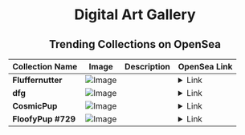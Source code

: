 <div align="center">

# Digital Art Gallery

## Trending Collections on OpenSea

| Collection Name                       | Image                                                                                     | Description                       | OpenSea Link                                                                                          |
|---------------------------------------|-------------------------------------------------------------------------------------------|-----------------------------------|--------------------------------------------------------------------------------------------------------|
| **Fluffernutter** | ![Image](https://i.seadn.io/s/raw/files/c6a991ba973b02a70c5f5265e8e301d3.jpg?w=500&auto=format?w=200&auto=format) |  | <details><summary>Link</summary>[Fluffernutter](https://opensea.io/collection/fluffernutter-2746)</details> |
| **dfg** | ![Image](https://i.seadn.io/s/raw/files/ddb6c78f3e51c73f425142fc84cb303d.jpg?w=500&auto=format?w=200&auto=format) |  | <details><summary>Link</summary>[dfg](https://opensea.io/collection/dfg-605)</details> |
| **CosmicPup** | ![Image](https://i.seadn.io/s/raw/files/3927eaba0a7bd70b5fdefedcb099c6e0.jpg?w=500&auto=format?w=200&auto=format) |  | <details><summary>Link</summary>[CosmicPup](https://opensea.io/collection/cosmicpup-3417)</details> |
| **FloofyPup #729** | ![Image](https://i.seadn.io/s/raw/files/33dae48b4c29472183faaa442611cc81.jpg?w=500&auto=format?w=200&auto=format) |  | <details><summary>Link</summary>[FloofyPup #729](https://opensea.io/collection/floofypup-729-11)</details> |

</div>